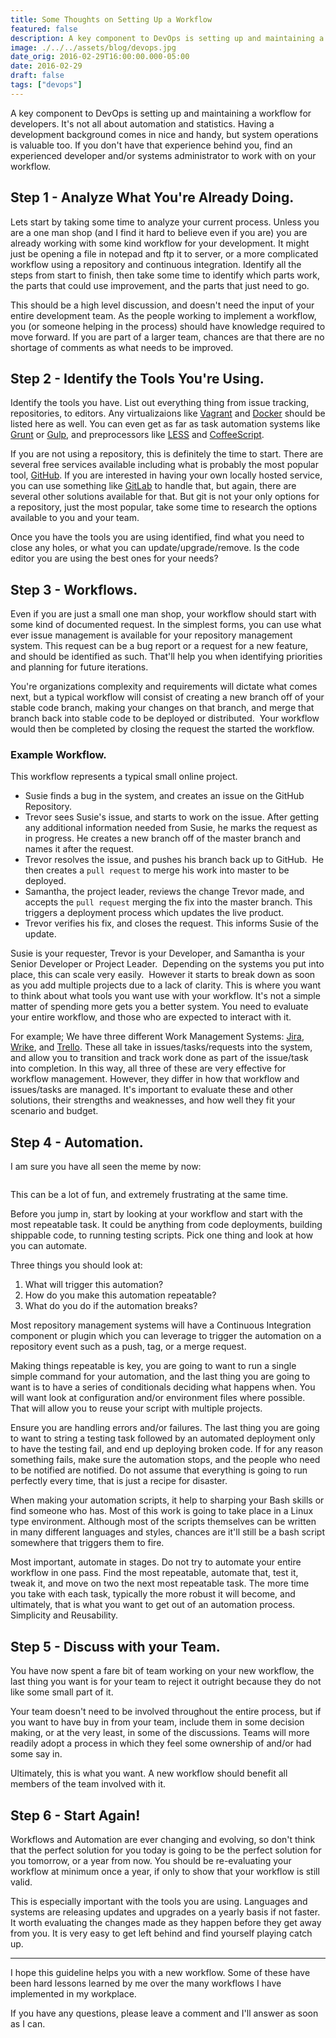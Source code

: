 ```yaml
---
title: Some Thoughts on Setting Up a Workflow
featured: false
description: A key component to DevOps is setting up and maintaining a workflow fordevelopers. It's not all about automation and statistics. Having a developmentbackground comes in nice and handy, but system operations is valuable too. Ifyou don't have that experience behind you, find an experienced developer and/orsystems administrator to work with on your workflow.Step 1 - Analyze What You're Already Doing.Lets start by taking some time to analyze your current process. Unless you are aone man shop
image: ./../../assets/blog/devops.jpg
date_orig: 2016-02-29T16:00:00.000-05:00
date: 2016-02-29
draft: false
tags: ["devops"]
---
```


A key component to DevOps is setting up and maintaining a workflow for developers. It's not all about automation and statistics. Having a development background comes in nice and handy, but system operations is valuable too. If you don't have that experience behind you, find an experienced developer and/or systems administrator to work with on your workflow.

## Step 1 - Analyze What You're Already Doing.

Lets start by taking some time to analyze your current process. Unless you are a one man shop (and I find it hard to believe even if you are) you are already working with some kind workflow for your development. It might just be opening a file in notepad and ftp it to server, or a more complicated workflow using a repository and continuous integration. Identify all the steps from start to finish, then take some time to identify which parts work, the parts that could use improvement, and the parts that just need to go.

This should be a high level discussion, and doesn't need the input of your entire development team. As the people working to implement a workflow, you (or someone helping in the process) should have knowledge required to move forward. If you are part of a larger team, chances are that there are no shortage of comments as what needs to be improved.

## Step 2 - Identify the Tools You're Using.

Identify the tools you have. List out everything thing from issue tracking, repositories, to editors. Any virtualizaions like [Vagrant](https://www.vagrantup.com/) and [Docker](https://www.docker.com/) should be listed here as well. You can even get as far as task automation systems like [Grunt](http://gruntjs.com/) or [Gulp](http://gulpjs.com/), and preprocessors like [LESS](http://lesscss.org/) and [CoffeeScript](http://coffeescript.org/).

If you are not using a repository, this is definitely the time to start. There are several free services available including what is probably the most popular tool, [GitHub](http://www.github.com/). If you are interested in having your own locally hosted service, you can use something like [GitLab](http://gitlab.org/) to handle that, but again, there are several other solutions available for that. But git is not your only options for a repository, just the most popular, take some time to research the options available to you and your team.

Once you have the tools you are using identified, find what you need to close any holes, or what you can update/upgrade/remove. Is the code editor you are using the best ones for your needs?

## Step 3 - Workflows.

Even if you are just a small one man shop, your workflow should start with some kind of documented request. In the simplest forms, you can use what ever issue management is available for your repository management system. This request can be a bug report or a request for a new feature, and should be identified as such. That'll help you when identifying priorities and planning for future iterations.

You're organizations complexity and requirements will dictate what comes next, but a typical workflow will consist of creating a new branch off of your stable code branch, making your changes on that branch, and merge that branch back into stable code to be deployed or distributed.  Your workflow would then be completed by closing the request the started the workflow.

### Example Workflow.

This workflow represents a typical small online project.

-   Susie finds a bug in the system, and creates an issue on the GitHub Repository.
-   Trevor sees Susie's issue, and starts to work on the issue. After getting any additional information needed from Susie, he marks the request as in progress. He creates a new branch off of the master branch and names it after the request.
-   Trevor resolves the issue, and pushes his branch back up to GitHub.  He then creates a `pull request` to merge his work into master to be deployed.
-   Samantha, the project leader, reviews the change Trevor made, and accepts the `pull request` merging the fix into the master branch. This triggers a deployment process which updates the live product.
-   Trevor verifies his fix, and closes the request. This informs Susie of the update.

Susie is your requester, Trevor is your Developer, and Samantha is your Senior Developer or Project Leader.  Depending on the systems you put into place, this can scale very easily.  However it starts to break down as soon as you add multiple projects due to a lack of clarity. This is where you want to think about what tools you want use with your workflow. It's not a simple matter of spending more gets you a better system. You need to evaluate your entire workflow, and those who are expected to interact with it.

For example; We have three different Work Management Systems: [Jira](https://www.atlassian.com/software/jira), [Wrike](https://www.wrike.com/), and [Trello](https://trello.com/). These all take in issues/tasks/requests into the system, and allow you to transition and track work done as part of the issue/task into completion. In this way, all three of these are very effective for workflow management. However, they differ in how that workflow and issues/tasks are managed. It's important to evaluate these and other solutions, their strengths and weaknesses, and how well they fit your scenario and budget.

## Step 4 - Automation.

I am sure you have all seen the meme by now:

<figure class="kg-card kg-image-card"><img src="https://blog.christophervachon.com/content/images/2019/05/automate-all-the-things.jpg" class="kg-image" alt="" loading="lazy"></figure>

This can be a lot of fun, and extremely frustrating at the same time.

Before you jump in, start by looking at your workflow and start with the most repeatable task. It could be anything from code deployments, building shippable code, to running testing scripts. Pick one thing and look at how you can automate.

Three things you should look at:

1.  What will trigger this automation?
2.  How do you make this automation repeatable?
3.  What do you do if the automation breaks?

Most repository management systems will have a Continuous Integration component or plugin which you can leverage to trigger the automation on a repository event such as a push, tag, or a merge request.

Making things repeatable is key, you are going to want to run a single simple command for your automation, and the last thing you are going to want is to have a series of conditionals deciding what happens when. You will want look at configuration and/or environment files where possible. That will allow you to reuse your script with multiple projects.

Ensure you are handling errors and/or failures. The last thing you are going to want to string a testing task followed by an automated deployment only to have the testing fail, and end up deploying broken code. If for any reason something fails, make sure the automation stops, and the people who need to be notified are notified. Do not assume that everything is going to run perfectly every time, that is just a recipe for disaster.

When making your automation scripts, it help to sharping your Bash skills or find someone who has. Most of this work is going to take place in a Linux type environment. Although most of the scripts themselves can be written in many different languages and styles, chances are it'll still be a bash script somewhere that triggers them to fire.

Most important, automate in stages. Do not try to automate your entire workflow in one pass. Find the most repeatable, automate that, test it, tweak it, and move on two the next most repeatable task. The more time you take with each task, typically the more robust it will become, and ultimately, that is what you want to get out of an automation process. Simplicity and Reusability.

## Step 5 - Discuss with your Team.

You have now spent a fare bit of team working on your new workflow, the last thing you want is for your team to reject it outright because they do not like some small part of it.

Your team doesn't need to be involved throughout the entire process, but if you want to have buy in from your team, include them in some decision making, or at the very least, in some of the discussions. Teams will more readily adopt a process in which they feel some ownership of and/or had some say in.

Ultimately, this is what you want. A new workflow should benefit all members of the team involved with it.

## Step 6 - Start Again!

Workflows and Automation are ever changing and evolving, so don't think that the perfect solution for you today is going to be the perfect solution for you tomorrow, or a year from now. You should be re-evaluating your workflow at minimum once a year, if only to show that your workflow is still valid.

This is especially important with the tools you are using. Languages and systems are releasing updates and upgrades on a yearly basis if not faster. It worth evaluating the changes made as they happen before they get away from you. It is very easy to get left behind and find yourself playing catch up.

---

I hope this guideline helps you with a new workflow. Some of these have been hard lessons learned by me over the many workflows I have implemented in my workplace.

If you have any questions, please leave a comment and I'll answer as soon as I can.
